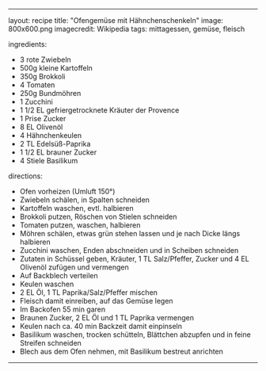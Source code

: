 ---

layout: recipe
title:  "Ofengemüse mit Hähnchenschenkeln"
image: 800x600.png
imagecredit: Wikipedia
tags: mittagessen, gemüse, fleisch

ingredients:
- 3 rote Zwiebeln
- 500g kleine Kartoffeln
- 350g Brokkoli
- 4 Tomaten
- 250g Bundmöhren
- 1 Zucchini
- 1 1/2 EL gefriergetrocknete Kräuter der Provence
- 1 Prise Zucker
- 8 EL Olivenöl
- 4 Hähnchenkeulen
- 2 TL Edelsüß-Paprika
- 1 1/2 EL brauner Zucker
- 4 Stiele Basilikum

directions:
- Ofen vorheizen (Umluft 150°)
- Zwiebeln schälen, in Spalten schneiden
- Kartoffeln waschen, evtl. halbieren
- Brokkoli putzen, Röschen von Stielen schneiden
- Tomaten putzen, waschen, halbieren
- Möhren schälen, etwas grün stehen lassen und je nach Dicke längs halbieren
- Zucchini waschen, Enden abschneiden und in Scheiben schneiden
- Zutaten in Schüssel geben, Kräuter, 1 TL Salz/Pfeffer, Zucker und 4 EL Olivenöl zufügen und vermengen
- Auf Backblech verteilen
- Keulen waschen
- 2 EL Öl, 1 TL Paprika/Salz/Pfeffer mischen
- Fleisch damit einreiben, auf das Gemüse legen
- Im Backofen 55 min garen
- Braunen Zucker, 2 EL Öl und 1 TL Paprika vermengen
- Keulen nach ca. 40 min Backzeit damit einpinseln
- Basilikum waschen, trocken schütteln, Blättchen abzupfen und in feine Streifen schneiden
- Blech aus dem Ofen nehmen, mit Basilikum bestreut anrichten


---